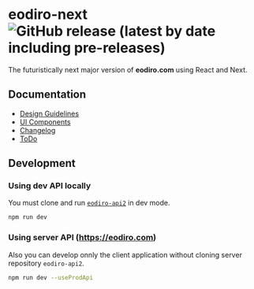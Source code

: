 # eodiro-next ![GitHub release (latest by date including pre-releases)](https://img.shields.io/github/v/release/paywteam/eodiro-next?include_prereleases)

The futuristically next major version of **eodiro.com** using React and Next.

## Documentation

- [Design Guidelines](docs/wiki/Design-Guidelines.md)
- [UI Components](docs/wiki/UI-Components.md)
- [Changelog](docs/Changelog.md)
- [ToDo](docs/ToDo.md)

## Development

### Using dev API locally

You must clone and run [`eodiro-api2`](https://github.com/paywteam/eodiro-api2) in dev mode.

```zsh
npm run dev
```

### Using server API (https://eodiro.com)

Also you can develop onnly the client application without cloning server repository `eodiro-api2`.

```zsh
npm run dev --useProdApi
```
